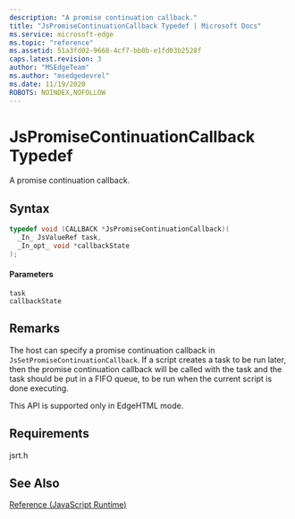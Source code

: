 ```yaml
---
description: "A promise continuation callback."
title: "JsPromiseContinuationCallback Typedef | Microsoft Docs"
ms.service: microsoft-edge
ms.topic: "reference"
ms.assetid: 51a3fd02-9668-4cf7-bb0b-e1fd03b2528f
caps.latest.revision: 3
author: "MSEdgeTeam"
ms.author: "msedgedevrel"
ms.date: 11/19/2020
ROBOTS: NOINDEX,NOFOLLOW
---
```

# JsPromiseContinuationCallback Typedef

A promise continuation callback.  
  
## Syntax  
  
```cpp  
typedef void (CALLBACK *JsPromiseContinuationCallback)(  
  _In_ JsValueRef task,  
  _In_opt_ void *callbackState  
);  
```  
  
#### Parameters  
 `task`  
  `callbackState`  
  
## Remarks  
 The host can specify a promise continuation callback in `JsSetPromiseContinuationCallback`. If a script creates a task to be run later, then the promise continuation callback will be called with the task and the task should be put in a FIFO queue, to be run when the current script is done executing.  
  
 This API is supported only in EdgeHTML mode.  
  
## Requirements  
 jsrt.h  
  
## See Also  
 [Reference (JavaScript Runtime)](../chakra-hosting/reference-javascript-runtime.md)
